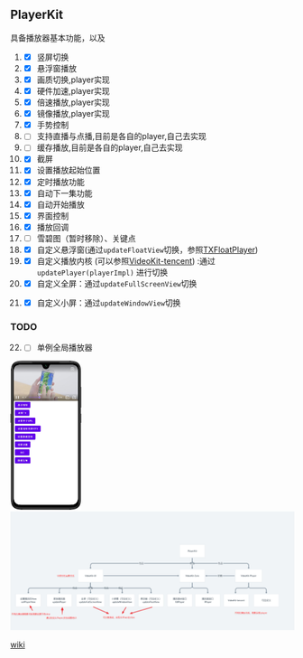 ## PlayerKit

具备播放器基本功能，以及

1. - [X] 竖屏切换
2. - [X] 悬浮窗播放
3. - [X] 画质切换,player实现
4. - [X] 硬件加速,player实现
5. - [X] 倍速播放,player实现
6. - [X] 镜像播放,player实现
7. - [X] 手势控制
8. - [ ] 支持直播与点播,目前是各自的player,自己去实现
9. - [ ] 缓存播放,目前是各自的player,自己去实现
10. - [X] 截屏
11. - [X] 设置播放起始位置
12. - [X] 定时播放功能
13. - [X] 自动下一集功能
14. - [X] 自动开始播放
15. - [X] 界面控制
16. - [X] 播放回调
17. - [ ] 雪碧图（暂时移除）、关键点
18. - [X] 自定义悬浮窗(通过`updateFloatView`切换，参照[TXFloatPlayer](./videoKit-tencent/src/main/me/shetj/sdk/video/tx/TXFloatPlayer.kt))
19. - [X] 自定义播放内核 (可以参照[VideoKit-tencent](./videoKit-tencent)) :通过`   updatePlayer(playerImpl)` 进行切换
20. - [X] 自定义全屏：通过`updateFullScreenView`切换
21. - [X] 自定义小屏：通过`updateWindowView`切换


### TODO
22. - [ ] 单例全局播放器

<img src="/art/1626509228213.png" width="25%" height="25%" />


<img src="/art/大体架构.png"/>

[wiki](https://github.com/SheTieJun/PlayerKit/wiki)
